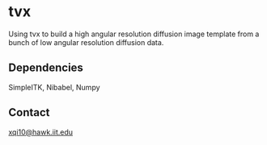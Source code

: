 # tvx

Using tvx to build a high angular resolution diffusion image template from a bunch of low angular resolution diffusion data. 

## Dependencies
SimpleITK,
Nibabel,
Numpy

## Contact

xqi10@hawk.iit.edu
